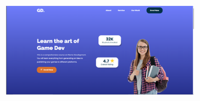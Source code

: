 ![image_url](https://github.com/BlenB-dev/Figma-To-Website-Responsive-Homepage-HTML-CSS-JavaScript/blob/main/Screenshot%202025-03-26%20171300.png?raw=true)
